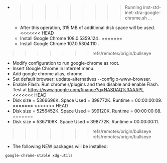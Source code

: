 * >>>>>>>>> Running inst-std-inet-xtra-google-chrome.sh ...
  * After this operation, 315 MB of additional disk space will be used.
<<<<<<< HEAD
  * Install Google Chrome 108.0.5359.124 .
=======
  * Install Google Chrome 107.0.5304.110 .
>>>>>>> refs/remotes/origin/bullseye
  * Modify configuration to run google-chrome as root.
  * Insert Google Chrome in Internet menu.
  * Add google chrome alias, chrome.
  * Set default browser: update-alternatives --config x-www-browser.
  * Enable Flash: Run chrome://plugins and then disable and enable Flash. Test at https://www.google.com/finance?q=NASDAQ%3AAAPL
<<<<<<< HEAD
  * Disk size = 5366696K. Space Used = 398772K. Runtime = 00:00:00:09.
=======
<<<<<<< HEAD
  * Disk size = 5256452K. Space Used = 399120K. Runtime = 00:00:00:08.
=======
  * Disk size = 5367108K. Space Used = 398772K. Runtime = 00:00:00:11.
>>>>>>> refs/remotes/origin/bullseye
>>>>>>> refs/remotes/origin/bullseye
  * The following NEW packages will be installed:
  ```bash
google-chrome-stable xdg-utils
  ```
